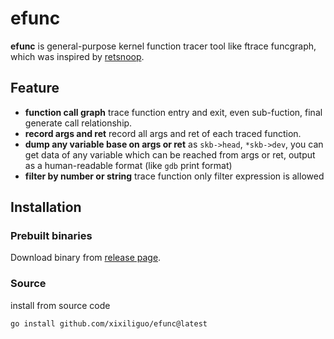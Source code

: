# efunc
**efunc** is general-purpose kernel function tracer tool like ftrace funcgraph, which was inspired by [retsnoop](https://https://github.com/anakryiko/retsnoop).

## Feature

* **function call graph** trace function entry and exit, even sub-fuction, final generate call relationship.
* **record args and ret** record all args and ret of each traced function.
* **dump any variable base on args or ret** as `skb->head`, `*skb->dev`, you can get data of any variable which can be reached from args or ret, output as a human-readable format (like `gdb` print format)
* **filter by number or string** trace function only filter expression is allowed

## Installation

### Prebuilt binaries
Download binary from [release page](https://github.com/xixiliguo/efunc/releases).    
### Source
install from source code
```bash
go install github.com/xixiliguo/efunc@latest
```